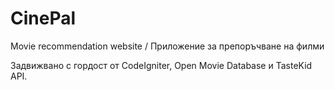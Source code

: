 # CinePal
Movie recommendation website / Приложение за препоръчване на филми

Задвижвано с гордост от CodeIgniter, Open Movie Database и TasteKid API.
